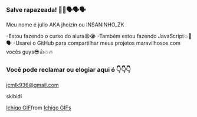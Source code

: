 ### Salve rapazeada! 🤟💥🗣️🗣️🗣️
Meu nome é julio AKA jhoizin ou INSANINHO_ZK

-Estou fazendo o curso do alura😫😭
-Também estou fazendo JavaScript💥🚀🗣️
-Usarei o GitHub para compartilhar meus projetos maravilhosos com vocês guys😎👍💥🔥

### Você pode reclamar ou elogiar aqui ó 👇👇👇
jcmlk936@gmail.com

skibidi <div class="tenor-gif-embed" data-postid="25627343" data-share-method="host" data-aspect-ratio="1" data-width="100%"><a href="https://tenor.com/view/ichigo-gif-25627343">Ichigo GIF</a>from <a href="https://tenor.com/search/ichigo-gifs">Ichigo GIFs</a></div> <script type="text/javascript" async src="https://tenor.com/embed.js"></script>

